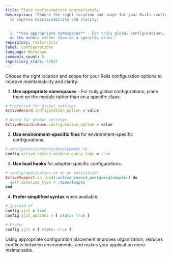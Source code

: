 ```yaml
---
title: Place configurations appropriately
description: 'Choose the right location and scope for your Rails configuration options
  to improve maintainability and clarity:


  1. **Use appropriate namespaces** - For truly global configurations, place them
  on the module rather than on a specific class:'
repository: rails/rails
label: Configurations
language: Markdown
comments_count: 5
repository_stars: 57027
---
```


Choose the right location and scope for your Rails configuration options to improve maintainability and clarity:

1. **Use appropriate namespaces** - For truly global configurations, place them on the module rather than on a specific class:
```ruby
# Preferred for global settings
ActiveRecord.configuration_option = value

# Avoid for global settings
ActiveRecord::Base.configuration_option = value
```

2. **Use environment-specific files** for environment-specific configurations:
```ruby
# config/environments/development.rb
config.active_record.verbose_query_logs = true
```

3. **Use load hooks** for adapter-specific configurations:
```ruby
# config/application.rb or an initializer
ActiveSupport.on_load(:active_record_postgresqladapter) do
  self.datetime_type = :timestamptz
end
```

4. **Prefer simplified syntax** when available:
```ruby
# Instead of
config.yjit = true
config.yjit_options = { stats: true }

# Prefer
config.yjit = { stats: true }
```

Using appropriate configuration placement improves organization, reduces conflicts between environments, and makes your application more maintainable.
